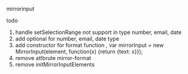 mirrorinput

todo
1. handle setSelectionRange not support in type number, email, date
2. add optional for number, email, date type
3. add constructor for format function  , var mirrorInput = new MirrorInput(element, function(x) {return {text: x}}); 
4. remove attbrute mirror-format
5. remove initMirrorInputElements